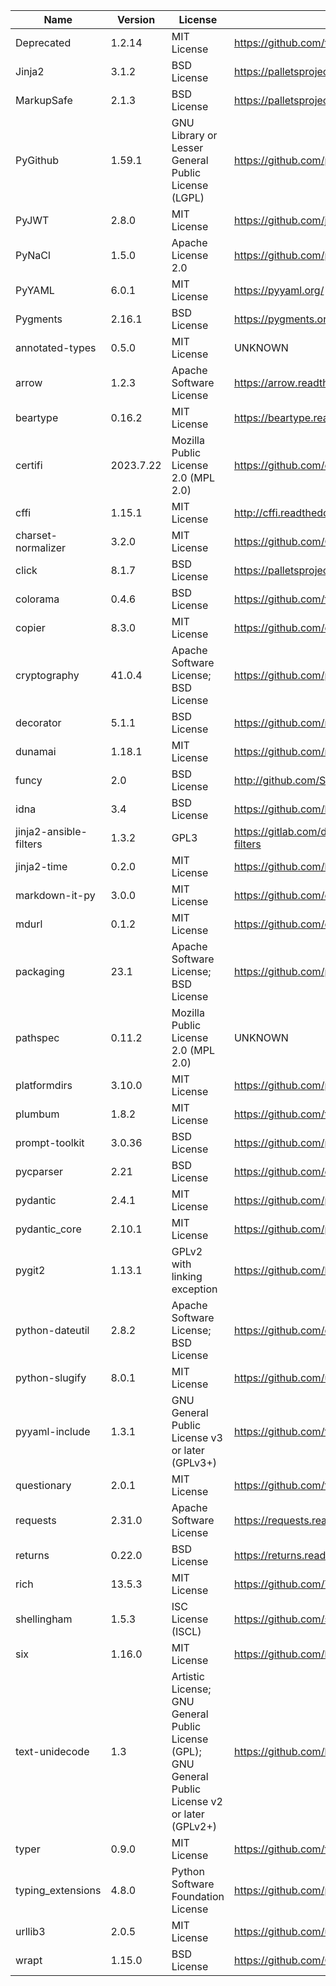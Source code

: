 | Name                   | Version   | License                                                                                             | URL                                                              |
|------------------------|-----------|-----------------------------------------------------------------------------------------------------|------------------------------------------------------------------|
| Deprecated             | 1.2.14    | MIT License                                                                                         | https://github.com/tantale/deprecated                            |
| Jinja2                 | 3.1.2     | BSD License                                                                                         | https://palletsprojects.com/p/jinja/                             |
| MarkupSafe             | 2.1.3     | BSD License                                                                                         | https://palletsprojects.com/p/markupsafe/                        |
| PyGithub               | 1.59.1    | GNU Library or Lesser General Public License (LGPL)                                                 | https://github.com/pygithub/pygithub                             |
| PyJWT                  | 2.8.0     | MIT License                                                                                         | https://github.com/jpadilla/pyjwt                                |
| PyNaCl                 | 1.5.0     | Apache License 2.0                                                                                  | https://github.com/pyca/pynacl/                                  |
| PyYAML                 | 6.0.1     | MIT License                                                                                         | https://pyyaml.org/                                              |
| Pygments               | 2.16.1    | BSD License                                                                                         | https://pygments.org                                             |
| annotated-types        | 0.5.0     | MIT License                                                                                         | UNKNOWN                                                          |
| arrow                  | 1.2.3     | Apache Software License                                                                             | https://arrow.readthedocs.io                                     |
| beartype               | 0.16.2    | MIT License                                                                                         | https://beartype.readthedocs.io                                  |
| certifi                | 2023.7.22 | Mozilla Public License 2.0 (MPL 2.0)                                                                | https://github.com/certifi/python-certifi                        |
| cffi                   | 1.15.1    | MIT License                                                                                         | http://cffi.readthedocs.org                                      |
| charset-normalizer     | 3.2.0     | MIT License                                                                                         | https://github.com/Ousret/charset_normalizer                     |
| click                  | 8.1.7     | BSD License                                                                                         | https://palletsprojects.com/p/click/                             |
| colorama               | 0.4.6     | BSD License                                                                                         | https://github.com/tartley/colorama                              |
| copier                 | 8.3.0     | MIT License                                                                                         | https://github.com/copier-org/copier                             |
| cryptography           | 41.0.4    | Apache Software License; BSD License                                                                | https://github.com/pyca/cryptography                             |
| decorator              | 5.1.1     | BSD License                                                                                         | https://github.com/micheles/decorator                            |
| dunamai                | 1.18.1    | MIT License                                                                                         | https://github.com/mtkennerly/dunamai                            |
| funcy                  | 2.0       | BSD License                                                                                         | http://github.com/Suor/funcy                                     |
| idna                   | 3.4       | BSD License                                                                                         | https://github.com/kjd/idna                                      |
| jinja2-ansible-filters | 1.3.2     | GPL3                                                                                                | https://gitlab.com/dreamer-labs/libraries/jinja2-ansible-filters |
| jinja2-time            | 0.2.0     | MIT License                                                                                         | https://github.com/hackebrot/jinja2-time                         |
| markdown-it-py         | 3.0.0     | MIT License                                                                                         | https://github.com/executablebooks/markdown-it-py                |
| mdurl                  | 0.1.2     | MIT License                                                                                         | https://github.com/executablebooks/mdurl                         |
| packaging              | 23.1      | Apache Software License; BSD License                                                                | https://github.com/pypa/packaging                                |
| pathspec               | 0.11.2    | Mozilla Public License 2.0 (MPL 2.0)                                                                | UNKNOWN                                                          |
| platformdirs           | 3.10.0    | MIT License                                                                                         | https://github.com/platformdirs/platformdirs                     |
| plumbum                | 1.8.2     | MIT License                                                                                         | https://github.com/tomerfiliba/plumbum                           |
| prompt-toolkit         | 3.0.36    | BSD License                                                                                         | https://github.com/prompt-toolkit/python-prompt-toolkit          |
| pycparser              | 2.21      | BSD License                                                                                         | https://github.com/eliben/pycparser                              |
| pydantic               | 2.4.1     | MIT License                                                                                         | https://github.com/pydantic/pydantic                             |
| pydantic_core          | 2.10.1    | MIT License                                                                                         | https://github.com/pydantic/pydantic-core                        |
| pygit2                 | 1.13.1    | GPLv2 with linking exception                                                                        | https://github.com/libgit2/pygit2                                |
| python-dateutil        | 2.8.2     | Apache Software License; BSD License                                                                | https://github.com/dateutil/dateutil                             |
| python-slugify         | 8.0.1     | MIT License                                                                                         | https://github.com/un33k/python-slugify                          |
| pyyaml-include         | 1.3.1     | GNU General Public License v3 or later (GPLv3+)                                                     | https://github.com/tanbro/pyyaml-include                         |
| questionary            | 2.0.1     | MIT License                                                                                         | https://github.com/tmbo/questionary                              |
| requests               | 2.31.0    | Apache Software License                                                                             | https://requests.readthedocs.io                                  |
| returns                | 0.22.0    | BSD License                                                                                         | https://returns.readthedocs.io                                   |
| rich                   | 13.5.3    | MIT License                                                                                         | https://github.com/Textualize/rich                               |
| shellingham            | 1.5.3     | ISC License (ISCL)                                                                                  | https://github.com/sarugaku/shellingham                          |
| six                    | 1.16.0    | MIT License                                                                                         | https://github.com/benjaminp/six                                 |
| text-unidecode         | 1.3       | Artistic License; GNU General Public License (GPL); GNU General Public License v2 or later (GPLv2+) | https://github.com/kmike/text-unidecode/                         |
| typer                  | 0.9.0     | MIT License                                                                                         | https://github.com/tiangolo/typer                                |
| typing_extensions      | 4.8.0     | Python Software Foundation License                                                                  | https://github.com/python/typing_extensions                      |
| urllib3                | 2.0.5     | MIT License                                                                                         | https://github.com/urllib3/urllib3/blob/main/CHANGES.rst         |
| wrapt                  | 1.15.0    | BSD License                                                                                         | https://github.com/GrahamDumpleton/wrapt                         |
